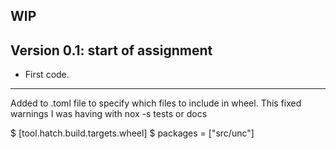 ## WIP


## Version 0.1: start of assignment

* First code.
------------------------------
Added to .toml file to specify which files to include in wheel. This fixed warnings I was having
with nox -s tests or docs

$ [tool.hatch.build.targets.wheel]
$ packages = ["src/unc"]



